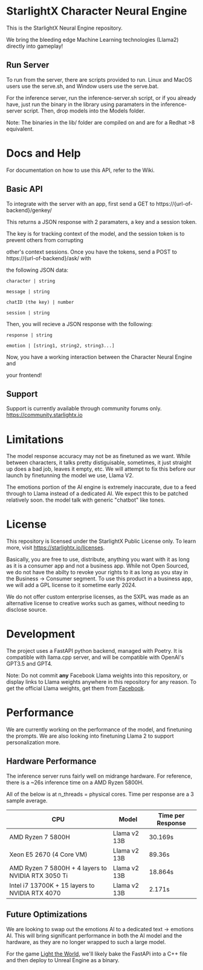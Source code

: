 # StarlightX Character Neural Engine
This is the StarlightX Neural Engine repository.

We bring the bleeding edge Machine Learning technologies (Llama2)
directly into gameplay!
## Run Server
To run from the server, there are scripts provided to run. 
Linux and MacOS users use the serve.sh, and Window users use the serve.bat.

For the inference server, run the inference-server.sh script, or if you already have,
just run the binary in the library using paramaters in the inference-server script.
Then, drop models into the Models folder.

Note: The binaries in the lib/ folder are compiled on and are for a Redhat >8 equivalent.

# Docs and Help
For documentation on how to use this API, refer to the Wiki.

## Basic API

To integrate with the server with an app, first send a GET to https://{url-of-backend}/genkey/

This returns a JSON response with 2 paramaters, a key and a session token.

The key is for tracking context of the model, and the session token is to prevent others from corrupting

other's context sessions. Once you have the tokens, send a POST to https://{url-of-backend}/ask/ with 

the following JSON data:


`character | string`

`message | string`

`chatID (the key) | number`

`session | string`

Then, you will recieve a JSON response with the following:

`response | string`

`emotion | [string1, string2, string3...]`

Now, you have a working interaction between the Character Neural Engine and

your frontend!

## Support

Support is currently available through community forums only.
https://community.starlightx.io

# Limitations
The model response accuracy may not be as finetuned as we want. While between characters,
it talks pretty distiguisable, sometimes, it just straight up does a bad job, leaves it empty,
etc. We will attempt to fix this before our launch by finetunning the model we use, Llama V2.



The emotions portion of the AI engine is extremely inaccurate, due to a feed through to 
Llama instead of a dedicated AI. We expect this to be patched relatively soon.
the model talk with generic "chatbot" like tones. 
# License
This repository is licensed under the StarlightX Public License only.
To learn more, visit https://starlightx.io/licenses.

Basically, you are free to use, distribute, anything you want with it
as long as it is a consumer app and not a business app. While not Open Sourced,
we do not have the abilty to revoke your rights to it as long as you stay
in the Business -> Consumer segment. To use this product in
a business app, we will add a GPL license to it sometime early 2024.

We do not offer custom enterprise licenses, as the SXPL was made as
an alternative license to creative works such as games, without needing to
disclose source.


# Development
The project uses a FastAPI python backend, managed with Poetry.
It is compatible with llama.cpp server, and
will be compatible with OpenAI's GPT3.5 and GPT4.

Note: Do not commit **any** Facebook Llama weights into this repository, or display links
to Llama weights anywhere in this repository for any reason. To get the official Llama 
weights, get them from [Facebook](https://ai.meta.com).

# Performance
We are currently working on the performance of the model, and finetuning the prompts. We
are also looking into finetuning Llama 2 to support personalization more.
## Hardware Performance

The inference server runs fairly well on midrange hardware. For reference,
there is a ~26s inference time on a AMD Ryzen 5800H.

All of the below is at n_threads = physical cores. Time per response are a 3 sample average.

|CPU |Model  | Time per Response|
--- | --- | ---|
|AMD Ryzen 7 5800H | Llama v2 13B | 30.169s|
|Xeon E5 2670 (4 Core VM)| Llama v2 13B | 89.36s|
|AMD Ryzen 7 5800H + 4 layers to NVIDIA RTX 3050 Ti | Llama v2 13B | 18.864s|
|Intel i7 13700K + 15 layers to NVIDIA RTX 4070 | Llama v2 13B |2.171s |

## Future Optimizations

We are looking to swap out the emotions AI to a dedicated text -> emotions AI. 
This will bring significant performance in both the AI model and the hardware,
as they are no longer wrapped to such a large model.

For the game [Light the World](https://ltw.starlightx.io), we'll likely bake the FastAPi
into a C++ file and then deploy to Unreal Engine as a binary.